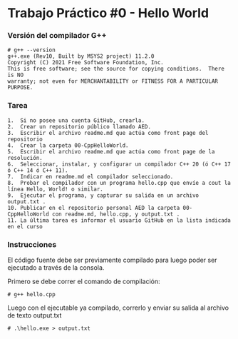 # Trabajo Práctico #0 - Hello World

### Versión del compilador G++

```
# g++ --version
g++.exe (Rev10, Built by MSYS2 project) 11.2.0
Copyright (C) 2021 Free Software Foundation, Inc.
This is free software; see the source for copying conditions.  There is NO
warranty; not even for MERCHANTABILITY or FITNESS FOR A PARTICULAR PURPOSE.
```

### Tarea

```
1.  Si no posee una cuenta GitHub, crearla.
2.  Crear un repositorio público llamado AED.
3.  Escribir el archivo readme.md que actúa como front page del repositorio
4.  Crear la carpeta 00-CppHelloWorld.
5.  Escribir el archivo readme.md que actúa como front page de la resolución.
6.  Seleccionar, instalar, y configurar un compilador C++ 20 (ó C++ 17 ó C++ 14 ó C++ 11).
7.  Indicar en readme.md el compilador seleccionado.
8.  Probar el compilador con un programa hello.cpp que envíe a cout la línea Hello, World! o similar.
9.  Ejecutar el programa, y capturar su salida en un archivo output.txt .
10. Publicar en el repositorio personal AED la carpeta 00-CppHelloWorld con readme.md, hello.cpp, y output.txt .
11. La última tarea es informar el usuario GitHub en la lista indicada en el curso
```

### Instrucciones

El código fuente debe ser previamente compilado para luego poder ser ejecutado a través de la consola.

Primero se debe correr el comando de compilación:

```
# g++ hello.cpp
```

Luego con el ejecutable ya compilado, correrlo y enviar su salida al archivo de texto output.txt

```
# .\hello.exe > output.txt
```
